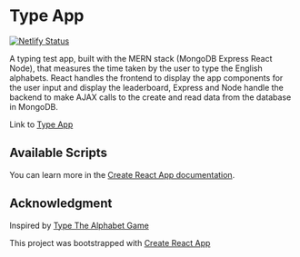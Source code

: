 # Type App

[![Netlify Status](https://api.netlify.com/api/v1/badges/730c2a2c-7be0-408f-bad8-1823f2f01914/deploy-status)](https://app.netlify.com/sites/typeapp/deploys)

A typing test app, built with the MERN stack (MongoDB Express React Node), that measures the time taken by the user to type the English alphabets. React handles the frontend to display the app components for the user input and display the leaderboard, Express and Node handle the backend to make AJAX calls to the create and read data from the database in MongoDB.

Link to [Type App](https://typeapp.netlify.app/)

## Available Scripts

You can learn more in the [Create React App documentation](https://facebook.github.io/create-react-app/docs/getting-started).

## Acknowledgment

Inspired by [Type The Alphabet Game](https://typethealphabet.app)

This project was bootstrapped with [Create React App](https://github.com/facebook/create-react-app)